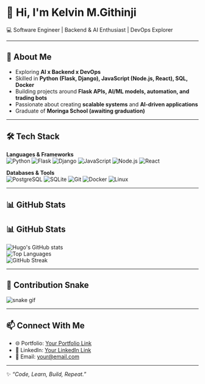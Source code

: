 # 👋 Hi, I'm Kelvin M.Githinji  

💻 Software Engineer | Backend & AI Enthusiast | DevOps Explorer  

---

## 🚀 About Me  
- Exploring **AI x Backend x DevOps**  
- Skilled in **Python (Flask, Django), JavaScript (Node.js, React), SQL, Docker**  
- Building projects around **Flask APIs, AI/ML models, automation, and trading bots**  
- Passionate about creating **scalable systems** and **AI-driven applications**  
- Graduate of **Moringa School (awaiting graduation)**  

---

## 🛠 Tech Stack  

**Languages & Frameworks**  
![Python](https://img.shields.io/badge/Python-3776AB?style=for-the-badge&logo=python&logoColor=white)
![Flask](https://img.shields.io/badge/Flask-000000?style=for-the-badge&logo=flask&logoColor=white)
![Django](https://img.shields.io/badge/Django-092E20?style=for-the-badge&logo=django&logoColor=white)
![JavaScript](https://img.shields.io/badge/JavaScript-F7DF1E?style=for-the-badge&logo=javascript&logoColor=black)
![Node.js](https://img.shields.io/badge/Node.js-339933?style=for-the-badge&logo=node.js&logoColor=white)
![React](https://img.shields.io/badge/React-20232A?style=for-the-badge&logo=react&logoColor=61DAFB)

**Databases & Tools**  
![PostgreSQL](https://img.shields.io/badge/PostgreSQL-4169E1?style=for-the-badge&logo=postgresql&logoColor=white)
![SQLite](https://img.shields.io/badge/SQLite-07405E?style=for-the-badge&logo=sqlite&logoColor=white)
![Git](https://img.shields.io/badge/Git-F05032?style=for-the-badge&logo=git&logoColor=white)
![Docker](https://img.shields.io/badge/Docker-2496ED?style=for-the-badge&logo=docker&logoColor=white)
![Linux](https://img.shields.io/badge/Linux-FCC624?style=for-the-badge&logo=linux&logoColor=black)

---

## 📊 GitHub Stats  
## 📊 GitHub Stats  

![Hugo's GitHub stats](https://github-readme-stats.vercel.app/api?username=YOUR_USERNAME&show_icons=true&theme=tokyonight)  
![Top Languages](https://github-readme-stats.vercel.app/api/top-langs/?username=YOUR_USERNAME&layout=compact&theme=tokyonight)  
![GitHub Streak](https://github-readme-streak-stats.herokuapp.com/?user=YOUR_USERNAME&theme=tokyonight)  


---

## 🐍 Contribution Snake  
![snake gif](https://github.com/YOUR_USERNAME/YOUR_USERNAME/blob/output/github-contribution-grid-snake.svg)

---

## 📫 Connect With Me  
- 🌐 Portfolio: [Your Portfolio Link](#)  
- 💼 LinkedIn: [Your LinkedIn Link](#)  
- 📧 Email: your@email.com  

---
✨ *“Code, Learn, Build, Repeat.”*  
